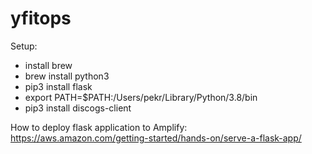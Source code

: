 # yfitops

Setup:
- install brew
- brew install python3
- pip3 install flask
- export PATH=$PATH:/Users/pekr/Library/Python/3.8/bin
- pip3 install discogs-client

How to deploy flask application to Amplify: https://aws.amazon.com/getting-started/hands-on/serve-a-flask-app/
